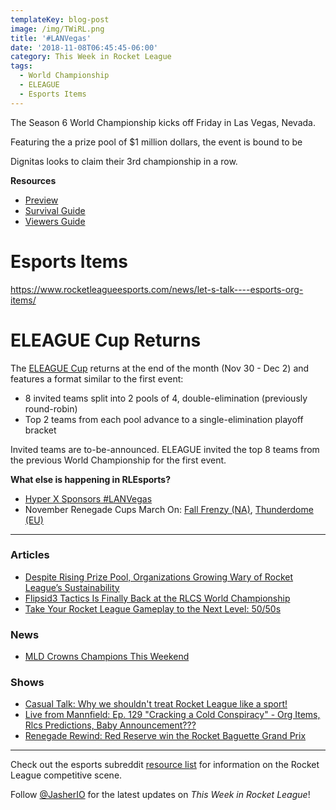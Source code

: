```yaml
---
templateKey: blog-post
image: /img/TWiRL.png
title: '#LANVegas'
date: '2018-11-08T06:45:45-06:00'
category: This Week in Rocket League
tags:
  - World Championship
  - ELEAGUE
  - Esports Items
---
```

The Season 6 World Championship kicks off Friday in Las Vegas, Nevada. 

Featuring the a prize pool of $1 million dollars, the event is bound to be 

Dignitas looks to claim their 3rd championship in a row. 

**Resources**

* [Preview](https://www.rocketleagueesports.com/news/rlcs-world-championship-this-weekend-/)
* [Survival Guide](https://www.rocketleagueesports.com/news/rlcs-season-6-world-championship-survival-guide-/)
* [Viewers Guide](https://www.reddit.com/r/RocketLeague/comments/9uqmjl/a_guide_to_watch_the_rlcs_s6_world_championship/)

# Esports Items

https://www.rocketleagueesports.com/news/let-s-talk----esports-org-items/

# ELEAGUE Cup Returns

The [ELEAGUE Cup](https://www.eleague.com/rocketleague-2018/news/eleague-cup-rocket-league-2018) returns at the end of the month (Nov 30 - Dec 2) and features a format similar to the first event: 

* 8 invited teams split into 2 pools of 4, double-elimination (previously round-robin)
* Top 2 teams from each pool advance to a single-elimination playoff bracket

Invited teams are to-be-announced. ELEAGUE invited the top 8 teams from the previous World Championship for the first event. 

**What else is happening in RLEsports?**

* [Hyper X Sponsors #LANVegas](https://twitter.com/RLEsports/status/1060266786463993856)
* November Renegade Cups March On: [Fall Frenzy (NA)](https://smash.gg/tournament/fall-frenzy/events), [Thunderdome (EU)](https://smash.gg/tournament/rocketeers-thunderdome/events)

---

### Articles

* [Despite Rising Prize Pool, Organizations Growing Wary of Rocket League’s Sustainability](https://esportsobserver.com/rocket-league-revenue-share/)
* [Flipsid3 Tactics Is Finally Back at the RLCS World Championship](https://ginx.tv/rocket-league/flipsid3-tactics-finally-back-rlcs-world-championship/)
* [Take Your Rocket League Gameplay to the Next Level: 50/50s](http://dignitas.gg/articles/blogs/rocket-league/12854/take-your-rocket-league-gameplay-to-the-next-level-5050s)

### News

* [MLD Crowns Champions This Weekend](https://twitter.com/MLDoubles/status/1059449745817722880)

### Shows

* [Casual Talk: Why we shouldn't treat Rocket League like a sport!](https://www.youtube.com/watch?v=A_wqcPAiXi0)
* [Live from Mannfield: Ep. 129 "Cracking a Cold Conspiracy" - Org Items, Rlcs Predictions, Baby Announcement???](http://www.lfmannfield.com/episodes/2018/11/7/ep-129-cracking-a-cold-conspiracy-org-items-rlcs-predictions-baby-announcement)
* [Renegade Rewind: Red Reserve win the Rocket Baguette Grand Prix](https://www.youtube.com/watch?v=3nCKpau2m3s)

---

Check out the esports subreddit [resource list](https://www.reddit.com/r/RocketLeagueEsports/wiki/links) for information on the Rocket League competitive scene.

Follow [@JasherIO](https://twitter.com/JasherIO) for the latest updates on *This Week in Rocket League*!
